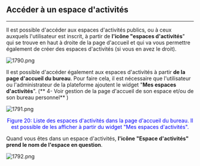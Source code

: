 ## Accéder à un espace d'activités

---


Il est possible d'accéder aux espaces d'activités publics, ou à ceux auxquels l'utilisateur est inscrit, à partir de **l'icône "espaces d'activités**" qui se trouve en haut à droite de la page d'accueil et qui va vous permettre également de créer des espaces d'activités (si vous en avez le droit).

![1790.png](http://www.claroline.net/uploads/custom/images/1790.png)

Il est possible d'accéder également aux espaces d'activités à partir **de la page d'accueil du bureau**. Pour faire cela, il est nécessaire que l'utilisateur ou l'administrateur de la plateforme ajoutent le widget "**Mes espaces d'activités**". (** 4- Voir gestion de la page d'accueil de son espace et/ou de son bureau personnel** )

![1791.png](http://www.claroline.net/uploads/custom/images/1791.png)
<p style="text-align: center; color: blue">Figure 20: Liste des espaces d'activités dans la page d'accueil du bureau. Il est possible de les afficher à partir du widget "Mes espaces d'activités".</p>

Quand vous êtes dans un espace d'activités, **l'icône "Espace d'activités" prend le nom de l'espace en question**.

![1792.png](http://www.claroline.net/uploads/custom/images/1792.png)
